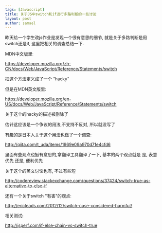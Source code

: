 ```yaml
---
tags: [Javascript]
title: 关于JS中switch和if进行多路判断的一些讨论
layout: post
author: samael
---
```


昨天给一个学生改js作业是发现一个很有意思的细节, 就是关于多路判断是用switch还是if, 这里把相关的调查总结一下.

MDN中文版里:

<https://developer.mozilla.org/zh-CN/docs/Web/JavaScript/Reference/Statements/switch>

把这个方法定义成了一个 "hacky"

但是在MDN英文版里:

<https://developer.mozilla.org/en-US/docs/Web/JavaScript/Reference/Statements/switch>

关于这个的hacky的描述被删除了

估计这应该是一个争议的用法,不支持不反对, 所以就没写了

有趣的是日本人关于这个用法也做了一个调查:

<http://qiita.com/t_uda/items/1969e09a970d71e4cfd6>

里面有些观点也挺有意思的,拿翻译工具翻译了一下, 基本的两个观点就是
是, 表意优先
还是, 便利优先

关于这个的英文讨论也有, 不过有些短

<http://codereview.stackexchange.com/questions/37424/switch-true-as-alternative-to-else-if>

还有一个关于switch "有害"的观点:

<http://ericleads.com/2012/12/switch-case-considered-harmful/>

相关测试:

<http://jsperf.com/if-else-chain-vs-switch-true>
